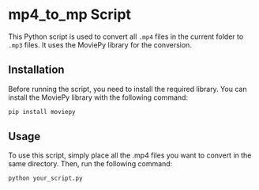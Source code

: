 # mp4_to_mp Script

This Python script is used to convert all `.mp4` files in the current folder to `.mp3` files. It uses the MoviePy library for the conversion.

## Installation

Before running the script, you need to install the required library. You can install the MoviePy library with the following command:

```bash
pip install moviepy
```

## Usage
To use this script, simply place all the .mp4 files you want to convert in the same directory. Then, run the following command:

```bash
python your_script.py
```

